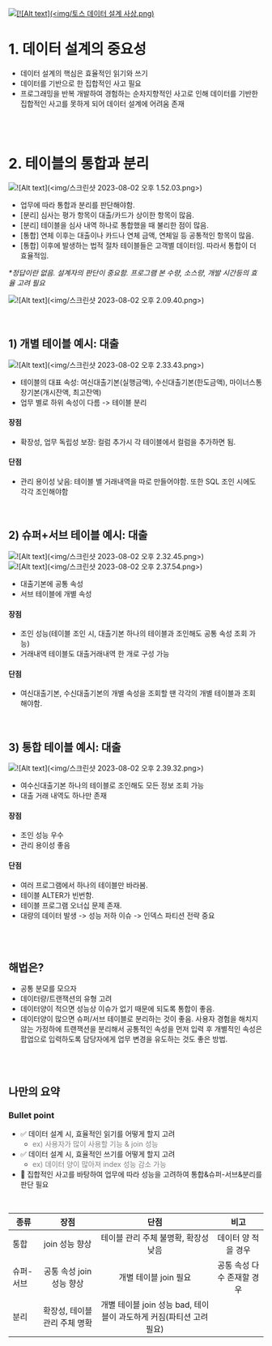 
[![\[!\[Alt text\](<img/토스 데이터 설계 사상.png)](<img/토스 데이터 설계 사상.png>)](https://www.youtube.com/watch?v=KoLObZ9A3Kc&t=1s)


# 1. 데이터 설계의 중요성
- 데이터 설계의 핵심은 효율적인 읽기와 쓰기
- 데이터를 기반으로 한 집합적인 사고 필요
- 프로그래밍을 반복 개발하여 경험하는 순차지향적인 사고로 인해 데이터를 기반한 집합적인 사고를 못하게 되어 데이터 설계에 어려움 존재

<br>
<br>

# 2. 테이블의 통합과 분리
![!\[Alt text\](<img/스크린샷 2023-08-02 오후 1.52.03.png>)](<img/테이블의 통합과 분리 대출카드.png>)

- 업무에 따라 통합과 분리를 판단해야함.
- [분리] 심사는 평가 항목이 대출/카드가 상이한 항목이 많음.
- [분리] 테이블을 심사 내역 하나로 통합했을 때 불리한 점이 많음.
- [통합] 연체 이후는 대출이나 카드나 연체 금액, 연체일 등 공통적인 항목이 많음.
- [통합] 이후에 발생하는 법적 절차 테이블들은 고객별 데이터임. 따라서 통합이 더 효율적임.

_*정답이란 없음. 설계자의 판단이 중요함. 프로그램 본 수량, 소스량, 개발 시간등의 효율 고려 필요_

![!\[Alt text\](<img/스크린샷 2023-08-02 오후 2.09.40.png>)](<img/테이블의 통합과 분리 이론.png>)

<br>


## 1) 개별 테이블 예시: 대출
![!\[Alt text\](<img/스크린샷 2023-08-02 오후 2.33.43.png>)](img/%EA%B0%9C%EB%B3%84%ED%85%8C%EC%9D%B4%EB%B8%94%EC%98%88%EC%8B%9C%EB%8C%80%EC%B6%9C.png)

- 테이블의 대표 속성: 여신대출기본(실행금액), 수신대출기본(한도금액), 마이너스통장기본(개시잔액, 최고잔액)
- 업무 별로 하위 속성이 다름 -> 테이블 분리

#### 장점
- 확장성, 업무 독립성 보장: 컬럼 추가시 각 테이블에서 컬럼을 추가하면 됨.
#### 단점
- 관리 용이성 낮음: 테이블 별 거래내역을 따로 만들어야함. 또한 SQL 조인 시에도 각각 조인해야함

<br>

## 2) 슈퍼+서브 테이블 예시: 대출
![!\[Alt text\](<img/스크린샷 2023-08-02 오후 2.32.45.png>)](img/%EC%8A%88%ED%8D%BC%EC%84%9C%EB%B8%8C%ED%85%8C%EC%9D%B4%EB%B8%94%EC%98%88%EC%8B%9C%EB%8C%80%EC%B6%9C.png)
![!\[Alt text\](<img/스크린샷 2023-08-02 오후 2.37.54.png>)](img/%EC%8A%88%ED%8D%BC%EC%84%9C%EB%B8%8C%ED%85%8C%EC%9D%B4%EB%B8%94%EC%98%88%EC%8B%9C%EB%8C%80%EC%B6%9C-%EA%B1%B0%EB%9E%98%EB%82%B4%EC%97%AD.png)
- 대출기본에 공통 속성
- 서브 테이블에 개별 속성

#### 장점
- 조인 성능(테이블 조인 시, 대출기본 하나의 테이블과 조인해도 공통 속성 조회 가능)
- 거래내역 테이블도 대출거래내역 한 개로 구성 가능
#### 단점
- 여신대출기본, 수신대출기본의 개별 속성을 조회할 땐 각각의 개별 테이블과 조회 해야함.

<br>


## 3) 통합 테이블 예시: 대출
![!\[Alt text\](<img/스크린샷 2023-08-02 오후 2.39.32.png>)](img/%ED%86%B5%ED%95%A9%ED%85%8C%EC%9D%B4%EB%B8%94%EC%98%88%EC%8B%9C%EB%8C%80%EC%B6%9C.png)
- 여수신대출기본 하나의 테이블로 조인해도 모든 정보 조회 가능
- 대출 거래 내역도 하나만 존재

#### 장점
- 조인 성능 우수
- 관리 용이성 좋음
#### 단점
- 여러 프로그램에서 하나의 테이블만 바라봄.
- 테이블 ALTER가 빈번함.
- 테이블 프로그램 오너십 문제 존재.
- 대량의 데이터 발생 -> 성능 저하 이슈 -> 인덱스 파티션 전략 중요

<br>
<br>

## 해법은?
- 공통 분모를 모으자
- 데이터량/트랜잭션의 유형 고려
- 데이터양이 적으면 성능상 이슈가 없기 때문에 되도록 통합이 좋음.
- 데이터양이 많으면 슈퍼/서브 테이블로 분리하는 것이 좋음. 사용자 경험을 해치지 않는 가정하에 트랜잭션을 분리해서 공통적인 속성을 먼저 입력 후 개별적인 속성은 팝업으로 입력하도록 담당자에게 업무 변경을 유도하는 것도 좋은 방법.

<br>
<br>

## 나만의 요약
### Bullet point
- ✅ 데이터 설계 시, 효율적인 읽기를 어떻게 할지 고려
  - <span style="color: #808080"> ex) 사용자가 많이 사용할 기능 & join 성능 </span>
- ✅ 데이터 설계 시, 효율적인 쓰기를 어떻게 할지 고려
  - <span style="color: #808080"> ex) 데이터 양이 많아져 index 성능 감소 가능 </span>
- 🌟 집합적인 사고를 바탕하여 업무에 따라 성능을 고려하여 통합&슈퍼-서브&분리를 판단 필요

<br>

| 종류 | 장점 | 단점 | 비고 |
|---|:---:|:---:|:---:|
| 통합 | join 성능 향상 | 테이블 관리 주체 불명확, 확장성 낮음 | 데이터 양 적을 경우 |
| 슈퍼-서브 | 공통 속성 join 성능 향상 | 개별 테이블 join 필요 | 공통 속성 다수 존재할 경우 |
| 분리 | 확장성, 테이블 관리 주체 명확 | 개별 테이블 join 성능 bad, 테이블이 과도하게 커짐(파티션 고려 필요) | |
